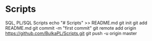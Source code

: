 # Scripts
SQL, PL/SQL Scripts
echo "# Scripts" >> README.md
git init
git add README.md
git commit -m "first commit"
git remote add origin https://github.com/BulkaPL/Scripts.git
git push -u origin master
